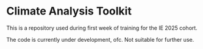 # Climate Analysis Toolkit


This is a repository used during first week of training for the IE 2025 cohort.

The code is currently under development, ofc.  Not suitable for further use.
